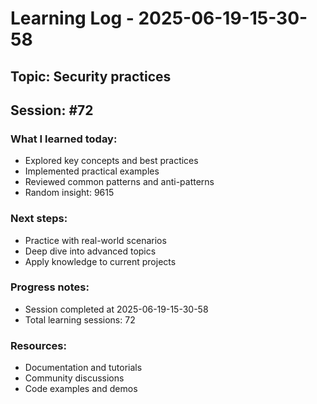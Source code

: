 # Learning Log - 2025-06-19-15-30-58

## Topic: Security practices
## Session: #72

### What I learned today:
- Explored key concepts and best practices
- Implemented practical examples  
- Reviewed common patterns and anti-patterns
- Random insight: 9615

### Next steps:
- Practice with real-world scenarios
- Deep dive into advanced topics
- Apply knowledge to current projects

### Progress notes:
- Session completed at 2025-06-19-15-30-58
- Total learning sessions: 72

### Resources:
- Documentation and tutorials
- Community discussions
- Code examples and demos
